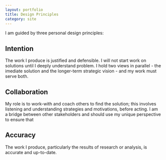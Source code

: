 ```yaml
---
layout: portfolio
title: Design Principles
category: site
---
```


I am guided by three personal design principles:

## Intention
The work I produce is justified and defensible. I will not start work on solutions until I deeply understand problem. I hold two views in parallel - the imediate solution and the longer-term strategic vision - and my work must serve both. 


## Collaboration
My role is to work-with and coach others to find the solution; this involves listening and understanding strategies and motivations, before acting. I am a bridge between other stakeholders and should use my unique perspective to ensure that 

## Accuracy 
The work I produce, particularly the results of research or analysis, is accurate and up-to-date.